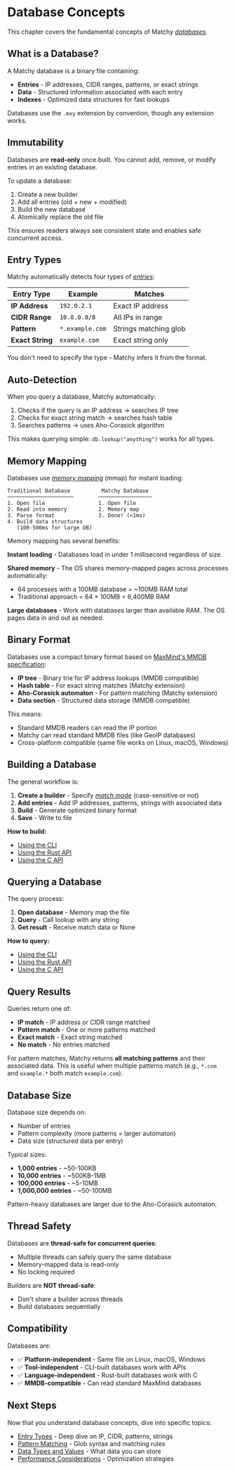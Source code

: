 # Database Concepts

This chapter covers the fundamental concepts of Matchy [*databases*][def-database].

## What is a Database?

A Matchy database is a binary file containing:
- **Entries** - IP addresses, CIDR ranges, patterns, or exact strings
- **Data** - Structured information associated with each entry
- **Indexes** - Optimized data structures for fast lookups

Databases use the `.mxy` extension by convention, though any extension works.

## Immutability

Databases are **read-only** once built. You cannot add, remove, or modify entries in
an existing database.

To update a database:
1. Create a new builder
2. Add all entries (old + new + modified)
3. Build the new database
4. Atomically replace the old file

This ensures readers always see consistent state and enables safe concurrent access.

## Entry Types

Matchy automatically detects four types of [*entries*][def-entry]:

| Entry Type | Example | Matches |
|------------|---------|---------|
| **IP Address** | `192.0.2.1` | Exact IP address |
| **CIDR Range** | `10.0.0.0/8` | All IPs in range |
| **Pattern** | `*.example.com` | Strings matching glob |
| **Exact String** | `example.com` | Exact string only |

You don't need to specify the type - Matchy infers it from the format.

## Auto-Detection

When you query a database, Matchy automatically:
1. Checks if the query is an IP address → searches IP tree
2. Checks for exact string match → searches hash table
3. Searches patterns → uses Aho-Corasick algorithm

This makes querying simple: `db.lookup("anything")` works for all types.

## Memory Mapping

Databases use [*memory mapping*][def-mmap] (mmap) for instant loading:

```
Traditional Database          Matchy Database
─────────────────────        ─────────────────
1. Open file                 1. Open file
2. Read into memory          2. Memory map
3. Parse format              3. Done! (<1ms)
4. Build data structures
   (100-500ms for large DB)
```

Memory mapping has several benefits:

**Instant loading** - Databases load in under 1 millisecond regardless of size.

**Shared memory** - The OS shares memory-mapped pages across processes automatically:
- 64 processes with a 100MB database = ~100MB RAM total
- Traditional approach = 64 × 100MB = 6,400MB RAM

**Large databases** - Work with databases larger than available RAM. The OS pages data
in and out as needed.

## Binary Format

Databases use a compact binary format based on [MaxMind's MMDB specification][mmdb]:

- **IP tree** - Binary trie for IP address lookups (MMDB compatible)
- **Hash table** - For exact string matches (Matchy extension)
- **Aho-Corasick automaton** - For pattern matching (Matchy extension)  
- **Data section** - Structured data storage (MMDB compatible)

This means:
- Standard MMDB readers can read the IP portion
- Matchy can read standard MMDB files (like GeoIP databases)
- Cross-platform compatible (same file works on Linux, macOS, Windows)

## Building a Database

The general workflow is:

1. **Create a builder** - Specify [*match mode*][def-match-mode] (case-sensitive or not)
2. **Add entries** - Add IP addresses, patterns, strings with associated data
3. **Build** - Generate optimized binary format
4. **Save** - Write to file

**How to build:**
- [Using the CLI](../getting-started/cli-first-database.md#build-the-database)
- [Using the Rust API](../getting-started/api-rust-first.md#build-the-database)
- [Using the C API](../getting-started/api-c-first.md#save-the-database)

## Querying a Database

The query process:

1. **Open database** - Memory map the file
2. **Query** - Call lookup with any string
3. **Get result** - Receive match data or None

**How to query:**
- [Using the CLI](../getting-started/cli-first-database.md#query-the-database)
- [Using the Rust API](../getting-started/api-rust-first.md#open-and-query)
- [Using the C API](../getting-started/api-c-first.md#open-and-query)

## Query Results

Queries return one of:

- **IP match** - IP address or CIDR range matched
- **Pattern match** - One or more patterns matched
- **Exact match** - Exact string matched
- **No match** - No entries matched

For pattern matches, Matchy returns **all matching patterns** and their associated data.
This is useful when multiple patterns match (e.g., `*.com` and `example.*` both match
`example.com`).

## Database Size

Database size depends on:
- Number of entries
- Pattern complexity (more patterns = larger automaton)
- Data size (structured data per entry)

Typical sizes:
- **1,000 entries** - ~50-100KB
- **10,000 entries** - ~500KB-1MB
- **100,000 entries** - ~5-10MB
- **1,000,000 entries** - ~50-100MB

Pattern-heavy databases are larger due to the Aho-Corasick automaton.

## Thread Safety

Databases are **thread-safe for concurrent queries**:
- Multiple threads can safely query the same database
- Memory-mapped data is read-only
- No locking required

Builders are **NOT thread-safe**:
- Don't share a builder across threads
- Build databases sequentially

## Compatibility

Databases are:
- ✅ **Platform-independent** - Same file on Linux, macOS, Windows
- ✅ **Tool-independent** - CLI-built databases work with APIs
- ✅ **Language-independent** - Rust-built databases work with C
- ✅ **MMDB-compatible** - Can read standard MaxMind databases

## Next Steps

Now that you understand database concepts, dive into specific topics:

- [Entry Types](entry-types.md) - Deep dive on IP, CIDR, patterns, strings
- [Pattern Matching](patterns.md) - Glob syntax and matching rules
- [Data Types and Values](data-types.md) - What data you can store
- [Performance Considerations](performance.md) - Optimization strategies

[def-database]: ../appendix/glossary.md#database '"database" (glossary entry)'
[def-entry]: ../appendix/glossary.md#entry '"entry" (glossary entry)'
[def-mmap]: ../appendix/glossary.md#memory-mapping '"memory mapping" (glossary entry)'
[def-match-mode]: ../appendix/glossary.md#match-mode '"match mode" (glossary entry)'
[mmdb]: https://maxmind.github.io/MaxMind-DB/
